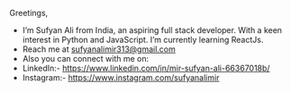 Greetings, 
- I’m Sufyan Ali from India, an aspiring full stack developer.
With a keen interest in Python and JavaScript.
I’m currently learning ReactJs.
- Reach me at sufyanalimir313@gmail.com
- Also you can connect with me on: 
- LinkedIn:- https://www.linkedin.com/in/mir-sufyan-ali-66367018b/
- Instagram:- https://www.instagram.com/sufyanalimir

<!---
sufyanalimir/sufyanalimir is a ✨ special ✨ repository because its `README.md` (this file) appears on your GitHub profile.
You can click the Preview link to take a look at your changes.
--->
